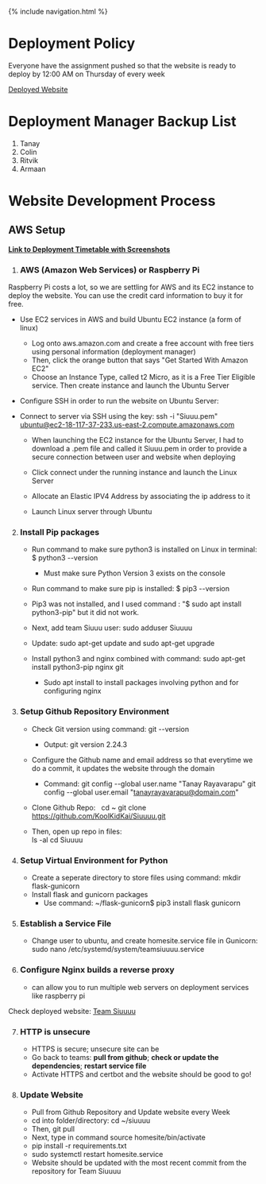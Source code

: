 {% include navigation.html %}

# Deployment Policy
Everyone have the assignment pushed so that the website is ready to deploy by 12:00 AM on Thursday of every week

[Deployed Website](https://hackclub.tk/)

# Deployment Manager Backup List
1. Tanay
2. Colin
3. Ritvik
4. Armaan

# Website Development Process

## AWS Setup 
__[Link to Deployment Timetable with Screenshots]()__

1. ### AWS (Amazon Web Services) or **Raspberry Pi**
Raspberry Pi costs a lot, so we are settling for AWS and its EC2 instance to deploy the website. You can use the credit card information to 
buy it for free.
   - Use EC2 services in AWS and build Ubuntu EC2 instance (a form of linux)
      - Log onto aws.amazon.com and create a free account with free tiers using personal information (deployment manager)
      - Then, click the orange button that says "Get Started With Amazon EC2"
      - Choose an Instance Type, called t2 Micro, as it is a Free Tier Eligible service. Then create instance and launch the Ubuntu Server 

   -  Configure SSH in order to run the website on Ubuntu Server: 
   - Connect to server via SSH using the key: ssh -i "Siuuu.pem" ubuntu@ec2-18-117-37-233.us-east-2.compute.amazonaws.com
      - When launching the EC2 instance for the Ubuntu Server, I had to download a .pem file and called it Siuuu.pem in order to provide a secure connection between user and website when deploying
      - Click connect under the running instance and launch the Linux Server 
        
      - Allocate an Elastic IPV4 Address by associating the ip address to it 
    


     - Launch Linux server through Ubuntu 
  


2. ### Install Pip packages
   - Run command to make sure python3 is installed on Linux in terminal:
$ python3 --version
     - Must make sure Python Version 3 exists on the console



   - Run command to make sure pip is installed: 
$ pip3 --version

   - Pip3 was not installed, and I used command : "$ sudo apt install python3-pip" but it did not work.



   - Next, add team Siuuu user: sudo adduser Siuuuu
   - Update: sudo apt-get update and sudo apt-get upgrade 
   - Install python3 and nginx combined with command: sudo apt-get install python3-pip nginx git
      - Sudo apt install to install packages involving python and for configuring nginx

      
      

3. ### Setup Github Repository Environment 
   - Check Git version using command: git --version
      - Output: git version 2.24.3

   
   - Configure the Github name and email address so that everytime we do a commit, it updates the website through the domain
      - Command: git config --global user.name "Tanay Rayavarapu"
git config --global user.email "tanayrayavarapu@domain.com"



   - Clone Github Repo: 
&nbsp;
 cd ~ git clone https://github.com/KoolKidKai/Siuuuu.git

   - Then, open up repo in files:  
ls -al
cd Siuuuu

4. ### Setup Virtual Environment for Python
   - Create a seperate directory to store files using command:  mkdir flask-gunicorn
   - Install flask and gunicorn packages 
       - Use command: ~/flask-gunicorn$ pip3 install flask gunicorn
   
   

5. ### Establish a Service File
    - Change user to ubuntu, and create homesite.service file in Gunicorn: 
     sudo nano /etc/systemd/system/teamsiuuuu.service

6. ### Configure Nginx builds a reverse proxy
    - can allow you to run multiple web servers on deployment services like raspberry pi

Check deployed website: [Team Siuuuu](https://hackclub.tk/)

7. ### HTTP is unsecure
    - HTTPS is secure; unsecure site can be 
    - Go back to teams: **pull from github**; **check or update the dependencies**; **restart service file** 
    - Activate HTTPS and certbot and the website should be good to go!
    

8. ### Update Website 
     - Pull from Github Repository and Update website every Week
     - cd into folder/directory: cd ~/siuuuu 
     - Then, git pull
     - Next, type in command source homesite/bin/activate
     - pip install -r requirements.txt
     - sudo systemctl restart homesite.service
     - Website should be updated with the most recent commit from the repository for Team Siuuuu


